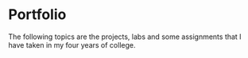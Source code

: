 # Portfolio
The following topics are the projects, labs and some assignments that I have taken in my four years of college.
